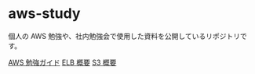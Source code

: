 # aws-study

個人の AWS 勉強や、社内勉強会で使用した資料を公開しているリポジトリです。

[AWS 勉強ガイド](/articles/AWS-study-guide.md)
[ELB 概要](/articles/ELB/ELB-overview.md)
[S3 概要](/articles/S3/files/s3_overview.png)
